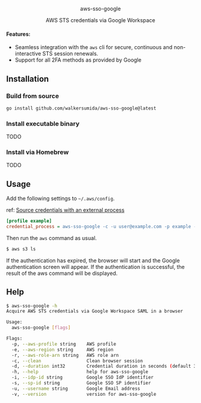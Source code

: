 <p align="center">
  <p align="center">aws-sso-google</p>
  <p align="center">AWS STS credentials via Google Workspace</p>
</p>

#### Features:

- Seamless integration with the `aws` cli for secure, continuous and non-interactive STS session renewals.
- Support for all 2FA methods as provided by Google

## Installation

### Build from source

```bash
go install github.com/walkersumida/aws-sso-google@latest
```

### Install executable binary

TODO

### Install via Homebrew

TODO

## Usage

Add the following settings to `~/.aws/config`.

ref: [Source credentials with an external process](https://docs.aws.amazon.com/cli/latest/userguide/cli-configure-sourcing-external.html)

```ini
[profile example]
credential_process = aws-sso-google -c -u user@example.com -p example -i XXXXXXXXX -s 888888888888 --aws-region ap-northeast-1 --aws-role-arn arn:aws:iam::999999999999:role/RoleName
```

Then run the `aws` command as usual.
```bash
$ aws s3 ls
```

If the authentication has expired, the browser will start and the Google authentication screen will appear. If the authentication is successful, the result of the aws command will be displayed.

## Help

```bash
$ aws-sso-google -h
Acquire AWS STS credentials via Google Workspace SAML in a browser

Usage:
  aws-sso-google [flags]

Flags:
  -p, --aws-profile string    AWS profile
  -e, --aws-region string     AWS region
  -r, --aws-role-arn string   AWS role arn
  -c, --clean                 Clean browser session
  -d, --duration int32        Credential duration in seconds (default 3600)
  -h, --help                  help for aws-sso-google
  -i, --idp-id string         Google SSO IdP identifier
  -s, --sp-id string          Google SSO SP identifier
  -u, --username string       Google Email address
  -v, --version               version for aws-sso-google
```
